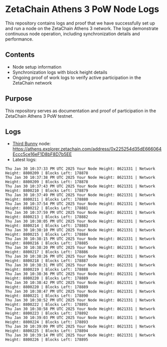 # ZetaChain Athens 3 PoW Node Logs
This repository contains logs and proof that we have successfully set up and run a node on the ZetaChain Athens 3 network. The logs demonstrate continuous node operation, including synchronization details and performance.

## Contents
- Node setup information
- Synchronization logs with block height details
- Ongoing proof of work logs to verify active participation in the ZetaChain network

## Purpose
This repository serves as documentation and proof of participation in the ZetaChain Athens 3 PoW testnet.

## Logs

- [Third Bunny](https://thirdbunny.xyz/) node: https://athens.explorer.zetachain.com/address/0x225254d35dE666064Eccc5ce16eF1D8bF8D7b5EE
- Latest logs:
```
Thu Jan 30 10:37:33 PM UTC 2025 Your Node Height: 8621331 | Network Height: 8800209 | Blocks Left: 178878
Thu Jan 30 10:37:38 PM UTC 2025 Your Node Height: 8621331 | Network Height: 8800209 | Blocks Left: 178878
Thu Jan 30 10:37:43 PM UTC 2025 Your Node Height: 8621331 | Network Height: 8800210 | Blocks Left: 178879
Thu Jan 30 10:37:49 PM UTC 2025 Your Node Height: 8621331 | Network Height: 8800211 | Blocks Left: 178880
Thu Jan 30 10:37:54 PM UTC 2025 Your Node Height: 8621331 | Network Height: 8800212 | Blocks Left: 178881
Thu Jan 30 10:37:59 PM UTC 2025 Your Node Height: 8621331 | Network Height: 8800213 | Blocks Left: 178882
Thu Jan 30 10:38:05 PM UTC 2025 Your Node Height: 8621331 | Network Height: 8800214 | Blocks Left: 178883
Thu Jan 30 10:38:10 PM UTC 2025 Your Node Height: 8621331 | Network Height: 8800215 | Blocks Left: 178884
Thu Jan 30 10:38:15 PM UTC 2025 Your Node Height: 8621331 | Network Height: 8800216 | Blocks Left: 178885
Thu Jan 30 10:38:20 PM UTC 2025 Your Node Height: 8621331 | Network Height: 8800217 | Blocks Left: 178886
Thu Jan 30 10:38:26 PM UTC 2025 Your Node Height: 8621331 | Network Height: 8800218 | Blocks Left: 178887
Thu Jan 30 10:38:31 PM UTC 2025 Your Node Height: 8621331 | Network Height: 8800219 | Blocks Left: 178888
Thu Jan 30 10:38:36 PM UTC 2025 Your Node Height: 8621331 | Network Height: 8800220 | Blocks Left: 178889
Thu Jan 30 10:38:42 PM UTC 2025 Your Node Height: 8621331 | Network Height: 8800220 | Blocks Left: 178889
Thu Jan 30 10:38:47 PM UTC 2025 Your Node Height: 8621331 | Network Height: 8800221 | Blocks Left: 178890
Thu Jan 30 10:38:52 PM UTC 2025 Your Node Height: 8621331 | Network Height: 8800222 | Blocks Left: 178891
Thu Jan 30 10:38:58 PM UTC 2025 Your Node Height: 8621331 | Network Height: 8800223 | Blocks Left: 178892
Thu Jan 30 10:39:03 PM UTC 2025 Your Node Height: 8621331 | Network Height: 8800224 | Blocks Left: 178893
Thu Jan 30 10:39:09 PM UTC 2025 Your Node Height: 8621331 | Network Height: 8800225 | Blocks Left: 178894
Thu Jan 30 10:39:14 PM UTC 2025 Your Node Height: 8621331 | Network Height: 8800226 | Blocks Left: 178895
```
